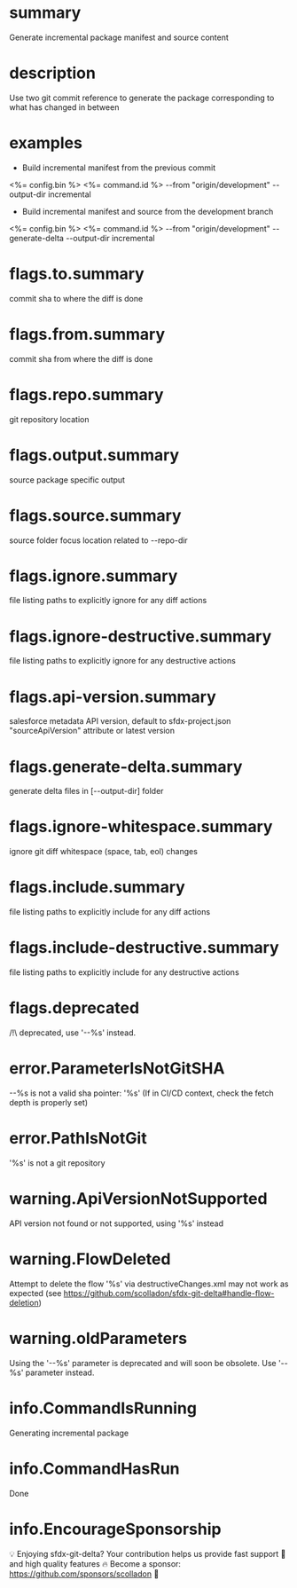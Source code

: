 # summary

Generate incremental package manifest and source content

# description

Use two git commit reference to generate the package corresponding to what has changed in between

# examples

- Build incremental manifest from the previous commit

<%= config.bin %> <%= command.id %> --from "origin/development" --output-dir incremental

- Build incremental manifest and source from the development branch

<%= config.bin %> <%= command.id %> --from "origin/development" --generate-delta --output-dir incremental

# flags.to.summary

commit sha to where the diff is done

# flags.from.summary

commit sha from where the diff is done

# flags.repo.summary

git repository location

# flags.output.summary

source package specific output

# flags.source.summary

source folder focus location related to --repo-dir

# flags.ignore.summary

file listing paths to explicitly ignore for any diff actions

# flags.ignore-destructive.summary

file listing paths to explicitly ignore for any destructive actions

# flags.api-version.summary

salesforce metadata API version, default to sfdx-project.json "sourceApiVersion" attribute or latest version

# flags.generate-delta.summary

generate delta files in [--output-dir] folder

# flags.ignore-whitespace.summary

ignore git diff whitespace (space, tab, eol) changes

# flags.include.summary

file listing paths to explicitly include for any diff actions

# flags.include-destructive.summary

file listing paths to explicitly include for any destructive actions

# flags.deprecated

/!\ deprecated, use '--%s' instead.

# error.ParameterIsNotGitSHA

--%s is not a valid sha pointer: '%s' (If in CI/CD context, check the fetch depth is properly set)

# error.PathIsNotGit

'%s' is not a git repository

# warning.ApiVersionNotSupported

API version not found or not supported, using '%s' instead

# warning.FlowDeleted

Attempt to delete the flow '%s' via destructiveChanges.xml may not work as expected (see https://github.com/scolladon/sfdx-git-delta#handle-flow-deletion)

# warning.oldParameters

Using the '--%s' parameter is deprecated and will soon be obsolete. Use '--%s' parameter instead.
 
# info.CommandIsRunning

Generating incremental package

# info.CommandHasRun

Done

# info.EncourageSponsorship

💡 Enjoying sfdx-git-delta?
Your contribution helps us provide fast support 🚀 and high quality features 🔥
Become a sponsor: https://github.com/sponsors/scolladon 💙